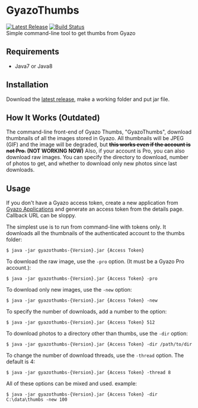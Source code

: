 # GyazoThumbs
[![Latest Release](https://img.shields.io/github/release/Team-Fruit/GyazoThumbs.svg?label=Latest%20Release&style=flat)](https://github.com/Team-Fruit/GyazoThumbs/releases/latest) [![Build Status](https://travis-ci.org/Team-Fruit/GyazoThumbs.svg?branch=master)](https://travis-ci.org/Team-Fruit/GyazoThumbs)  
Simple command-line tool to get thumbs from Gyazo

## Requirements
- Java7 or Java8

## Installation
Download the [latest release](https://github.com/Team-Fruit/GyazoThumbs/releases/latest), make a working folder and put jar file.

## How It Works (Outdated)
The command-line front-end of Gyazo Thumbs, "GyazoThumbs", download thumbnails of all the images stored in Gyazo. All thumbnails will be JPEG (GIF) and the image will be degraded, but **~~this works even if the account is not Pro.~~ (NOT WORKING NOW)** Also, if your account is Pro, you can also download raw images. You can specify the directory to download, number of photos to get, and whether to download only new photos since last downloads.

## Usage
If you don't have a Gyazo access token, create a new application from [Gyazo Applications](https://gyazo.com/oauth/applications) and generate an access token from the details page. Callback URL can be sloppy.

The simplest use is to run from command-line with tokens only. It downloads all the thumbnails of the authenticated account to the thumbs folder:
```
$ java -jar gyazothumbs-{Version}.jar {Access Token}
```
To download the raw image, use the `-pro` option. (It must be a Gyazo Pro account.):
```
$ java -jar gyazothumbs-{Version}.jar {Access Token} -pro
```
To download only new images, use the `-new` option:
```
$ java -jar gyazothumbs-{Version}.jar {Access Token} -new
```
To specify the number of downloads, add a number to the option:
```
$ java -jar gyazothumbs-{Version}.jar {Access Token} 512
```
To download photos to a directory other than thumbs, use the `-dir` option:
```
$ java -jar gyazothumbs-{Version}.jar {Access Token} -dir /path/to/dir
```
To change the number of download threads, use the `-thread` option. The default is 4:
```
$ java -jar gyazothumbs-{Version}.jar {Access Token} -thread 8
```
All of these options can be mixed and used. example:
```
$ java -jar gyazothumbs-{Version}.jar {Access Token} -dir C:\data\thumbs -new 100
```
